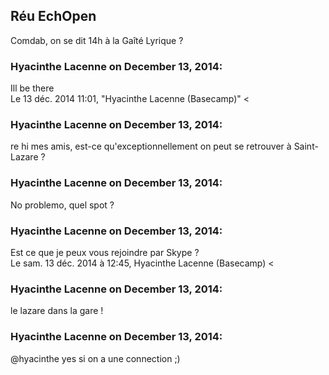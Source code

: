 ## Réu EchOpen



Comdab, on se dit 14h à la Gaîté Lyrique ?



### **Hyacinthe Lacenne** on December 13, 2014:



Ill be there  
Le 13 déc. 2014 11:01, "Hyacinthe Lacenne (Basecamp)" &lt;



### **Hyacinthe Lacenne** on December 13, 2014:



re hi mes amis, est-ce qu'exceptionnellement on peut se retrouver à Saint-
Lazare ?



### **Hyacinthe Lacenne** on December 13, 2014:



No problemo, quel spot ?



### **Hyacinthe Lacenne** on December 13, 2014:



Est ce que je peux vous rejoindre par Skype ?  
Le sam. 13 déc. 2014 à 12:45, Hyacinthe Lacenne (Basecamp) &lt;



### **Hyacinthe Lacenne** on December 13, 2014:



le lazare dans la gare !



### **Hyacinthe Lacenne** on December 13, 2014:



@hyacinthe yes si on a une connection ;)



